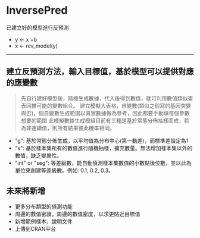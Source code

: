 # InversePred

已建立好的模型進行反預測

  - y <- x +b
  - x <- rev_model(y)  
------------------------------

建立反預測方法，輸入目標值，基於模型可以提供對應的應變數
------------------------------

> 先自行建好模型後，隨機生成數據，代入後得到數值，就可利用數值類似查表回推可能的變數組合。
> 建立模擬大表格，自變數(類似之前寫的基因突變與否)，個自變數生成範圍以真實數據做為參考，因此都要手動填每個參數想要的範圍
> 此模擬數據生成模組目前有三種是基於常態分佈抽樣而成，若為非連續值，則所有結果彼此機率相同。
> 
  - "g": 基於常態分佈生成，以平均值為分布中心(第一動差)，而標準差設定為1
  - "s": 基於樣本集所有的數值進行隨機抽樣，擴充數量。無法增加樣本集以外的數值，缺乏變異性。 
  - "int" or "seg": 等差級數，能自動偵測樣本集數值的小數點後位數，並以此為單位來創建等差級數。例如: 0.1, 0.2, 0.3。 


未來將新增
--------------------------------
  - 更多分布類型的偵測功能
  - 周邊的數值密讀，周邊的數值密度，以求更貼近目標值
  - 新增範例樣本、說明文件
  - 上傳到CRAN平台
